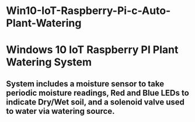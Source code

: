 # Win10-IoT-Raspberry-Pi-c-Auto-Plant-Watering
Windows 10 IoT Raspberry PI Plant Watering System
==============
System includes a moisture sensor to take periodic moisture readings, Red and Blue LEDs to indicate Dry/Wet soil, and a solenoid valve
used to water via watering source.
--------------
